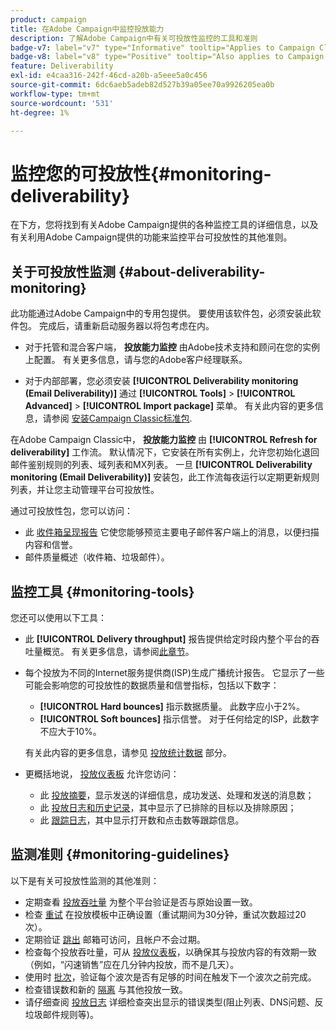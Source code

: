 ```yaml
---
product: campaign
title: 在Adobe Campaign中监控投放能力
description: 了解Adobe Campaign中有关可投放性监控的工具和准则
badge-v7: label="v7" type="Informative" tooltip="Applies to Campaign Classic v7"
badge-v8: label="v8" type="Positive" tooltip="Also applies to Campaign v8"
feature: Deliverability
exl-id: e4caa316-242f-46cd-a20b-a5eee5a0c456
source-git-commit: 6dc6aeb5adeb82d527b39a05ee70a9926205ea0b
workflow-type: tm+mt
source-wordcount: '531'
ht-degree: 1%

---
```


# 监控您的可投放性{#monitoring-deliverability}



在下方，您将找到有关Adobe Campaign提供的各种监控工具的详细信息，以及有关利用Adobe Campaign提供的功能来监控平台可投放性的其他准则。

## 关于可投放性监测 {#about-deliverability-monitoring}

此功能通过Adobe Campaign中的专用包提供。 要使用该软件包，必须安装此软件包。 完成后，请重新启动服务器以将包考虑在内。
* 对于托管和混合客户端， **投放能力监控** 由Adobe技术支持和顾问在您的实例上配置。 有关更多信息，请与您的Adobe客户经理联系。

* 对于内部部署，您必须安装 **[!UICONTROL Deliverability monitoring (Email Deliverability)]** 通过 **[!UICONTROL Tools]** > **[!UICONTROL Advanced]** > **[!UICONTROL Import package]** 菜单。 有关此内容的更多信息，请参阅 [安装Campaign Classic标准包](../../installation/using/installing-campaign-standard-packages.md).

在Adobe Campaign Classic中， **投放能力监控** 由 **[!UICONTROL Refresh for deliverability]** 工作流。 默认情况下，它安装在所有实例上，允许您初始化退回邮件鉴别规则的列表、域列表和MX列表。 一旦 **[!UICONTROL Deliverability monitoring (Email Deliverability)]** 安装包，此工作流每夜运行以定期更新规则列表，并让您主动管理平台可投放性。

通过可投放性包，您可以访问：

* 此 [收件箱呈现报告](inbox-rendering.md) 它使您能够预览主要电子邮件客户端上的消息，以便扫描内容和信誉。
* 邮件质量概述（收件箱、垃圾邮件）。

## 监控工具 {#monitoring-tools}

您还可以使用以下工具：

* 此 **[!UICONTROL Delivery throughput]** 报告提供给定时段内整个平台的吞吐量概览。 有关更多信息，请参阅[此章节](../../reporting/using/global-reports.md#delivery-throughput)。
* 每个投放为不同的Internet服务提供商(ISP)生成广播统计报告。 它显示了一些可能会影响您的可投放性的数据质量和信誉指标，包括以下数字：
   * **[!UICONTROL Hard bounces]** 指示数据质量。 此数字应小于2%。
   * **[!UICONTROL Soft bounces]** 指示信誉。 对于任何给定的ISP，此数字不应大于10%。

   有关此内容的更多信息，请参见 [投放统计数据](../../reporting/using/global-reports.md#delivery-statistics) 部分。
* 更概括地说， [投放仪表板](about-delivery-monitoring.md) 允许您访问：
   * 此 [投放摘要](delivery-dashboard.md#delivery-summary)，显示发送的详细信息，成功发送、处理和发送的消息数；
   * 此 [投放日志和历史记录](delivery-dashboard.md#delivery-logs-and-history)，其中显示了已排除的目标以及排除原因；
   * 此 [跟踪日志](delivery-dashboard.md#tracking-logs)，其中显示打开数和点击数等跟踪信息。

## 监测准则 {#monitoring-guidelines}

以下是有关可投放性监测的其他准则：

* 定期查看 [投放吞吐量](../../reporting/using/global-reports.md#delivery-throughput) 为整个平台验证是否与原始设置一致。
* 检查 [重试](understanding-delivery-failures.md#retries-after-a-delivery-temporary-failure) 在投放模板中正确设置（重试期间为30分钟，重试次数超过20次）。
* 定期验证 [跳出](understanding-delivery-failures.md#bounce-mail-management) 邮箱可访问，且帐户不会过期。
* 检查每个投放吞吐量，可从 [投放仪表板](delivery-dashboard.md)，以确保其与投放内容的有效期一致（例如，“闪速销售”应在几分钟内投放，而不是几天）。
* 使用时 [批次](steps-sending-the-delivery.md#sending-using-multiple-waves)，验证每个波次是否有足够的时间在触发下一个波次之前完成。
* 检查错误数和新的 [隔离](understanding-quarantine-management.md) 与其他投放一致。
* 请仔细查阅 [投放日志](delivery-dashboard.md#delivery-logs-and-history) 详细检查突出显示的错误类型(阻止列表、DNS问题、反垃圾邮件规则等)。
